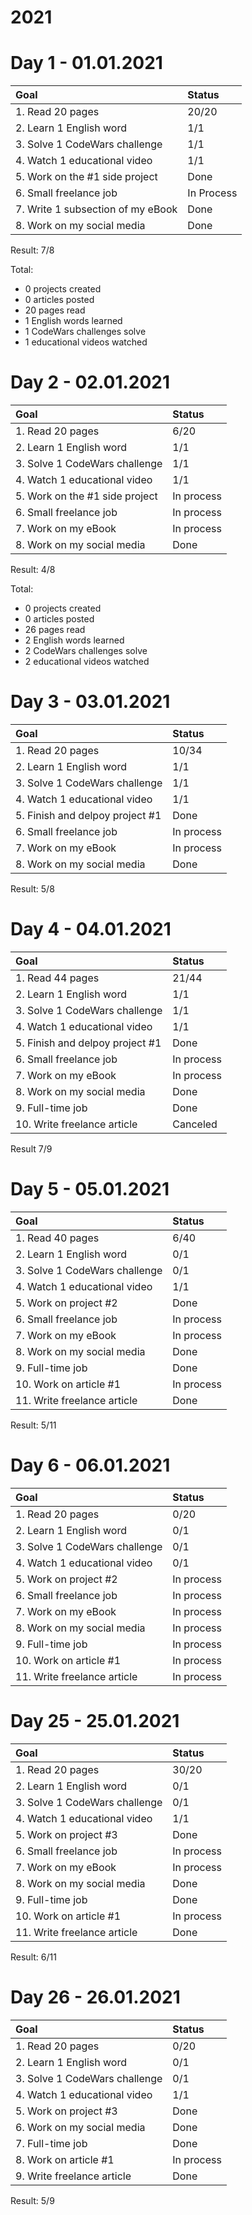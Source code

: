 # 2021

# Day 1 - 01.01.2021

| Goal  | Status  |
| :------------ | :------------ |
|  1. Read 20 pages | 20/20  |
|  2. Learn 1 English word | 1/1  |
|  3. Solve 1 CodeWars challenge | 1/1  |
|  4. Watch 1 educational video | 1/1  |
|  5. Work on the #1 side project | Done  |
|  6. Small freelance job | In Process  |
|  7. Write 1 subsection of my eBook | Done  |
|  8. Work on my social media | Done  |

Result: 7/8

Total:
- 0 projects created
- 0 articles posted
- 20 pages read
- 1 English words learned
- 1 CodeWars challenges solve
- 1 educational videos watched

# Day 2 - 02.01.2021

| Goal  | Status  |
| :------------ | :------------ |
|  1. Read 20 pages | 6/20  |
|  2. Learn 1 English word | 1/1  |
|  3. Solve 1 CodeWars challenge | 1/1  |
|  4. Watch 1 educational video | 1/1  |
|  5. Work on the #1 side project | In process  |
|  6. Small freelance job | In process  |
|  7. Work on my eBook | In process  |
|  8. Work on my social media | Done  |

Result: 4/8

Total:
- 0 projects created
- 0 articles posted
- 26 pages read
- 2 English words learned
- 2 CodeWars challenges solve
- 2 educational videos watched

# Day 3 - 03.01.2021

| Goal  | Status  |
| :------------ | :------------ |
|  1. Read 20 pages | 10/34  |
|  2. Learn 1 English word | 1/1  |
|  3. Solve 1 CodeWars challenge | 1/1  |
|  4. Watch 1 educational video | 1/1  |
|  5. Finish and delpoy project #1 | Done  |
|  6. Small freelance job | In process  |
|  7. Work on my eBook | In process  |
|  8. Work on my social media | Done  |

Result: 5/8

# Day 4 - 04.01.2021

| Goal  | Status  |
| :------------ | :------------ |
|  1. Read 44 pages | 21/44  |
|  2. Learn 1 English word | 1/1  |
|  3. Solve 1 CodeWars challenge | 1/1  |
|  4. Watch 1 educational video | 1/1  |
|  5. Finish and delpoy project #1 | Done  |
|  6. Small freelance job | In process  |
|  7. Work on my eBook | In process  |
|  8. Work on my social media | Done  |
|  9. Full-time job | Done  |
|  10. Write freelance article | Canceled  |

Result 7/9

# Day 5 - 05.01.2021

| Goal  | Status  |
| :------------ | :------------ |
|  1. Read 40 pages | 6/40  |
|  2. Learn 1 English word | 0/1  |
|  3. Solve 1 CodeWars challenge | 0/1  |
|  4. Watch 1 educational video | 1/1  |
|  5. Work on project #2 | Done  |
|  6. Small freelance job | In process  |
|  7. Work on my eBook | In process  |
|  8. Work on my social media | Done  |
|  9. Full-time job | Done  |
|  10. Work on article #1 | In process  |
|  11. Write freelance article | Done  |

Result: 5/11

# Day 6 - 06.01.2021

| Goal  | Status  |
| :------------ | :------------ |
|  1. Read 20 pages | 0/20  |
|  2. Learn 1 English word | 0/1  |
|  3. Solve 1 CodeWars challenge | 0/1  |
|  4. Watch 1 educational video | 0/1  |
|  5. Work on project #2 | In process  |
|  6. Small freelance job | In process  |
|  7. Work on my eBook | In process  |
|  8. Work on my social media | In process  |
|  9. Full-time job | In process  |
|  10. Work on article #1 | In process  |
|  11. Write freelance article | In process  |


# Day 25 - 25.01.2021

| Goal  | Status  |
| :------------ | :------------ |
|  1. Read 20 pages | 30/20 |
|  2. Learn 1 English word | 0/1  |
|  3. Solve 1 CodeWars challenge | 0/1  |
|  4. Watch 1 educational video | 1/1  |
|  5. Work on project #3 | Done |
|  6. Small freelance job | In process  |
|  7. Work on my eBook | In process  |
|  8. Work on my social media | Done |
|  9. Full-time job | Done  |
|  10. Work on article #1 | In process  |
|  11. Write freelance article | Done |

Result: 6/11

# Day 26 - 26.01.2021

| Goal  | Status  |
| :------------ | :------------ |
|  1. Read 20 pages | 0/20 |
|  2. Learn 1 English word | 0/1  |
|  3. Solve 1 CodeWars challenge | 0/1  |
|  4. Watch 1 educational video | 1/1  |
|  5. Work on project #3 | Done |
|  6. Work on my social media | Done |
|  7. Full-time job | Done  |
|  8. Work on article #1 | In process  |
|  9. Write freelance article | Done |

Result: 5/9

